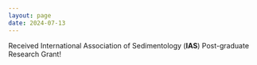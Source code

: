 ```yaml
---
layout: page
date: 2024-07-13
---
```

Received International Association of Sedimentology (**IAS**) Post-graduate Research Grant!
